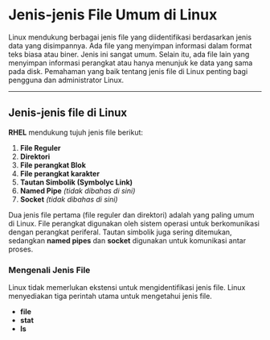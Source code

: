 # Jenis-jenis File Umum di Linux

Linux mendukung berbagai jenis file yang diidentifikasi berdasarkan jenis data yang disimpannya. Ada file yang menyimpan informasi dalam format teks biasa atau biner. Jenis ini sangat umum. Selain itu, ada file lain yang menyimpan informasi perangkat atau hanya menunjuk ke data yang sama pada disk. Pemahaman yang baik tentang jenis file di Linux penting bagi pengguna dan administrator Linux.

---

## Jenis-jenis file di Linux

**RHEL** mendukung tujuh jenis file berikut:

1. **File Reguler**
2. **Direktori**
3. **File perangkat Blok**
4. **File perangkat karakter**
5. **Tautan Simbolik (Symbolyc Link)**
6. **Named Pipe** *(tidak dibahas di sini)*
7. **Socket** *(tidak dibahas di sini)*

Dua jenis file pertama (file reguler dan direktori) adalah yang paling umum di Linux. File perangkat digunakan oleh sistem operasi untuk berkomunikasi dengan perangkat periferal. Tautan simbolik juga sering ditemukan, sedangkan **named pipes** dan **socket** digunakan untuk komunikasi antar proses.

### Mengenali Jenis File
Linux tidak memerlukan ekstensi untuk mengidentifikasi jenis file. Linux menyediakan tiga perintah utama untuk mengetahui jenis file.
- **file**
- **stat**
- **ls**

